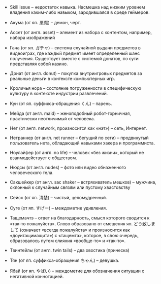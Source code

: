 - Skill issue – недостаток навыка. Насмешка над низким уровнем владения каким-либо навыком, зародившаяся в среде геймеров.

- Акума (от яп. 悪魔) – демон, черт.

- Ассет (от англ. asset) – элемент из набора с контентом, например, набора изображений

- Гача (от яп. ガチャ) – система случайной выдачи предметов в видеоиграх, где каждый предмет имеет определенный шанс получения. Существует вместе с системой донатов, по сути представляя собой казино.

- Донат (от англ. donut) – покупка внутриигровых предметов за реальные деньги в контексте компьютерных игр.

- Кроличья нора – состояние погруженности в специфическую культуру в контексте индустрии развлечений.

- Кун (от яп. суффикса-обращения くん) – парень.

- Мейда (от англ. maid) – женоподобный робот-горничная, практически неотличимый от человека.

- Нет (от англ. network, произносится как «нэт») – сеть, Интернет.

- Нетраннер (от англ. net runner – бегущий по сети) – продвинутый пользователь нета, обладающий навыками хакера и программиста.

- Ноулайфер (от англ. no life) – человек «без жизни», который не взаимодействует с обществом.

- Нюдсы (от англ. nudes) – фото или видео обнаженного человеческого тела.

* Сакшейкер (от англ. sac shaker – встряхиватель мешков) – мужчина, склонный к случайным связям или пустому хвастовству

* Сейсо (от яп. 清楚) – чистый, целомудренный.

* Суге (от яп. すげー) – междометие удивления.

* Тащемачтэ – ответ на благодарность, смысл которого сводится к «так-то пожалуйста». Слово образовано от смешения яп. どう致しまして (означает «всегда пожалуйста» и произносится как «доуитащимащитэ») с «тащемта», которое, в свою очередь, образовалось путем слияния «вообще-то» и «так-то».

- Твинтейлы (от англ. twin tails) – два хвостика (прическа)

* Тян (от яп. суффикса-обращения ちゃん) – девушка. 

* Ябай (от яп. やばい) – междометие для обозначения ситуации с негативной коннотацией.